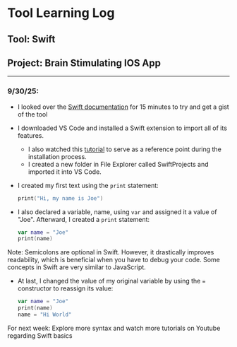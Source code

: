 # Tool Learning Log

## Tool: **Swift**

## Project: **Brain Stimulating IOS App**

---

### 9/30/25:
* I looked over the [Swift documentation](https://www.swift.org/documentation/) for 15 minutes to try and get a gist of the tool

* I downloaded VS Code and installed a Swift extension to import all of its features.
    * I also watched this [tutorial](https://www.youtube.com/watch?v=J239BhLvOCA) to serve as a reference point during the installation process.
    * I created a new folder in File Explorer called SwiftProjects and imported it into VS Code.
* I created my first text using the `print` statement:

    ``` Swift
    print("Hi, my name is Joe")
    ```
* I also declared a variable, name, using `var` and assigned it a value of "Joe". Afterward, I created a `print` statement:

    ``` Swift
    var name = "Joe"
    print(name)
    ```
Note: Semicolons are optional in Swift. However, it drastically improves readability, which is beneficial when you have to debug your code. Some concepts in Swift are very similar to JavaScript.

* At last, I changed the value of my original variable by using the `=` constructor to reassign its value:

    ``` Swift
    var name = "Joe"
    print(name)
    name = "Hi World"
    ```

For next week: Explore more syntax and watch more tutorials on Youtube regarding Swift basics


<!--
* Links you used today (websites, videos, etc)
* Things you tried, progress you made, etc
* Challenges, a-ha moments, etc
* Questions you still have
* What you're going to try next
-->
